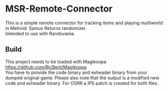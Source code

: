 # MSR-Remote-Connector

This is a simple remote connector for tracking items and playing multiworld in Metroid: Samus Returns randomizer.  
Intended to use with Randovania.

## Build

This project needs to be loaded with Magikoopa https://github.com/RicBent/Magikoopa  
You have to provide the code binary and exheader binary from your dumped original game. Please also note that the output is a modified new code and exheader binary. For OSRR a IPS patch is created for both files.
